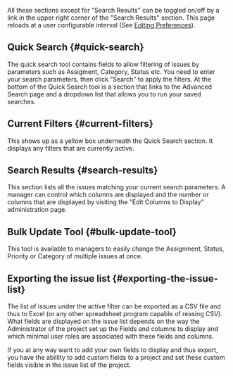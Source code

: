 All these sections except for "Search Results" can be toggled on/off by
a link in the upper right corner of the "Search Results" section. This
page reloads at a user configurable interval (See [Editing
Preferences](/Editing_Preferences "wikilink")).

Quick Search {#quick-search}
------------

The quick search tool contains fields to allow filtering of issues by
parameters such as Assigment, Category, Status etc. You need to enter
your search parameters, then click "Search" to apply the filters. At the
bottom of the Quick Search tool is a section that links to the Advanced
Search page and a dropdown list that allows you to run your saved
searches.

Current Filters {#current-filters}
---------------

This shows up as a yellow box underneath the Quick Search section. It
displays any filters that are currently active.

Search Results {#search-results}
--------------

This section lists all the issues matching your current search
parameters. A manager can control which columns are displayed and the
number or columns that are displayed by visiting the "Edit Columns to
Display" administration page.

Bulk Update Tool {#bulk-update-tool}
----------------

This tool is available to managers to easily change the Assignment,
Status, Priority or Category of multiple issues at once.

Exporting the issue list {#exporting-the-issue-list}
------------------------

The list of issues under the active filter can be exported as a CSV file
and thus to Excel (or any other spreadsheet program capable of reasing
CSV). What fields are displayed on the issue list depends on the way the
Administrator of the project set up the Fields and columns to display
and which minimal user roles are associated with these fields and
columns.

If you at any way want to add your own fields to display and thus
export, you have the abillity to add custom fields to a project and set
these custom fields visible in the issue list of the project.